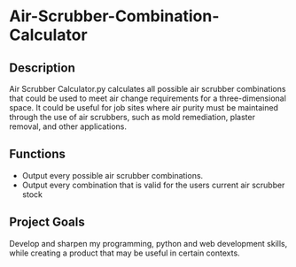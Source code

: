 # Air-Scrubber-Combination-Calculator
## Description
Air Scrubber Calculator.py calculates all possible air scrubber combinations that could be used to meet air change requirements for a three-dimensional space. It could be useful for job sites where air purity must be 
maintained through the use of air scrubbers, such as mold remediation, plaster removal, and other applications.
## Functions
- Output every possible air scrubber combinations. 
- Output every combination that is valid for the users current air scrubber stock
## Project Goals
Develop and sharpen my programming, python and web development skills, while creating a product that may be useful in certain contexts. 
